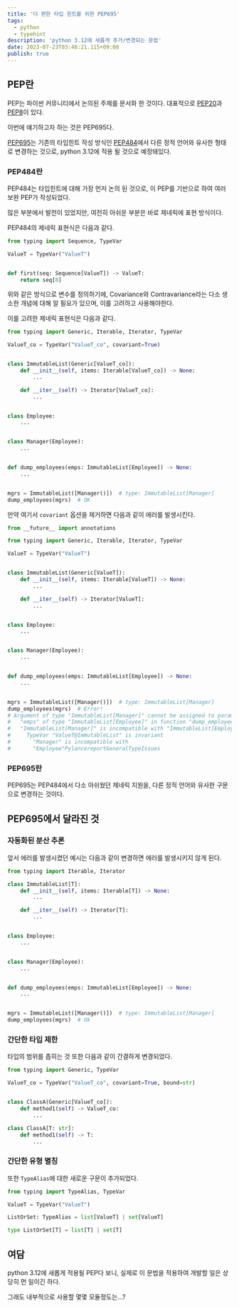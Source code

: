 ```yaml
---
title: '더 편한 타입 힌트를 위한 PEP695'
tags:
  - python
  - typehint
description: 'python 3.12에 새롭게 추가/변경되는 문법'
date: 2023-07-23T03:48:21.115+09:00 
publish: true
---
```


## PEP란
PEP는 파이썬 커뮤니티에서 논의된 주제를 문서화 한 것이다.
대표적으로 [PEP20](https://peps.python.org/pep-0020/)과 [PEP8](https://peps.python.org/pep-0008/)이 있다.

이번에 얘기하고자 하는 것은 PEP695다.

[PEP695](https://peps.python.org/pep-0695/)는
기존의 타입힌트 작성 방식인 [PEP484](https://peps.python.org/pep-0484/)에서
다른 정적 언어와 유사한 형태로 변경하는 것으로,
python 3.12에 적용 될 것으로 예정돼있다.

### PEP484란

PEP484는 타입힌트에 대해 가장 먼저 논의 된 것으로, 이 PEP를 기반으로 하여 여러 보완 PEP가 작성되었다.

많은 부분에서 발전이 있었지만, 여전히 아쉬운 부분은 바로 제네릭에 표현 방식이다.

PEP484의 제네릭 표현식은 다음과 같다.

```python
from typing import Sequence, TypeVar

ValueT = TypeVar("ValueT")


def first(seq: Sequence[ValueT]) -> ValueT:
    return seq[0]
```

위와 같은 방식으로 변수를 정의하기에,
Covariance와 Contravariance라는 다소 생소한 개념에 대해 알 필요가 있으며,
이를 고려하고 사용해야한다.

이를 고려한 제네릭 표현식은 다음과 같다.
```python
from typing import Generic, Iterable, Iterator, TypeVar

ValueT_co = TypeVar("ValueT_co", covariant=True)


class ImmutableList(Generic[ValueT_co]):
    def __init__(self, items: Iterable[ValueT_co]) -> None:
        ...

    def __iter__(self) -> Iterator[ValueT_co]:
        ...


class Employee:
    ...


class Manager(Employee):
    ...


def dump_employees(emps: ImmutableList[Employee]) -> None:
    ...


mgrs = ImmutableList([Manager()])  # type: ImmutableList[Manager]
dump_employees(mgrs)  # OK
```

만약 여기서 `covariant` 옵션을 제거하면 다음과 같이 에러를 발생시킨다.
```python
from __future__ import annotations

from typing import Generic, Iterable, Iterator, TypeVar

ValueT = TypeVar("ValueT")


class ImmutableList(Generic[ValueT]):
    def __init__(self, items: Iterable[ValueT]) -> None:
        ...

    def __iter__(self) -> Iterator[ValueT]:
        ...


class Employee:
    ...


class Manager(Employee):
    ...


def dump_employees(emps: ImmutableList[Employee]) -> None:
    ...


mgrs = ImmutableList([Manager()])  # type: ImmutableList[Manager]
dump_employees(mgrs)  # Error!
# Argument of type "ImmutableList[Manager]" cannot be assigned to parameter
#   "emps" of type "ImmutableList[Employee]" in function "dump_employees"
#   "ImmutableList[Manager]" is incompatible with "ImmutableList[Employee]"
#     TypeVar "ValueT@ImmutableList" is invariant
#       "Manager" is incompatible with
#       "Employee"PylancereportGeneralTypeIssues
```

### PEP695란

PEP695는 PEP484에서 다소 아쉬웠던 제네릭 지원을,
다른 정적 언어와 유사한 구문으로 변경하는 것이다.

## PEP695에서 달라진 것

### 자동화된 분산 추론

앞서 에러를 발생시켰던 예시는 다음과 같이 변경하면 에러를 발생시키지 않게 된다.
```python
from typing import Iterable, Iterator

class ImmutableList[T]:
    def __init__(self, items: Iterable[T]) -> None:
        ...

    def __iter__(self) -> Iterator[T]:
        ...


class Employee:
    ...


class Manager(Employee):
    ...


def dump_employees(emps: ImmutableList[Employee]) -> None:
    ...


mgrs = ImmutableList([Manager()])  # type: ImmutableList[Manager]
dump_employees(mgrs)  # Ok
```

### 간단한 타입 제한

타입의 범위를 좁히는 것 또한 다음과 같이 간결하게 변경되었다.
```python [old]
from typing import Generic, TypeVar

ValueT_co = TypeVar("ValueT_co", covariant=True, bound=str)


class ClassA(Generic[ValueT_co]):
    def method1(self) -> ValueT_co:
        ...
```
```python [new]
class ClassA[T: str]:
    def method1(self) -> T:
        ...
```

### 간단한 유형 별칭

또한 `TypeAlias`에 대한 새로운 구문이 추가되었다.
```python [old]
from typing import TypeAlias, TypeVar

ValueT = TypeVar("ValueT")

ListOrSet: TypeAlias = list[ValueT] | set[ValueT]
```
```python [new]
type ListOrSet[T] = list[T] | set[T]
```

## 여담
python 3.12에 새롭게 적용될 PEP다 보니,
실제로 이 문법을 적용하여 개발할 일은 상당히 먼 일이긴 하다.

그래도 내부적으로 사용할 몇몇 모듈정도는...?